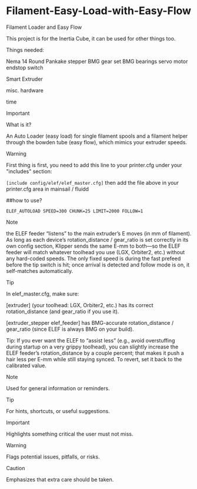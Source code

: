 # Filament-Easy-Load-with-Easy-Flow
Filament Loader and Easy Flow


This project is for the Inertia Cube, it can be used for other things too.

Things needed:

Nema 14 Round Pankake stepper
BMG gear set
BMG bearings
servo motor
endstop switch

Smart Extruder

misc. hardware

time


> [!important]
> What is it?
>
>An Auto Loader (easy load) for single filament spools and a filament helper through the bowden tube (easy flow), which mimics your extruder speeds.


> [!warning]
>First thing is first, you need to add this line to your printer.cfg under your "includes" section:
>
>```[include config/elef/elef_master.cfg]```
>then add the file above in your printer.cfg area in mainsail / fluidd


##how to use?

```ELEF_AUTOLOAD SPEED=300 CHUNK=25 LIMIT=2000 FOLLOW=1```

>[!note]
>
>the ELEF feeder “listens” to the main extruder’s E moves (in mm of filament). As long as each device’s rotation_distance / gear_ratio is set correctly in its own config section, Klipper sends the same E-mm to both—so the ELEF feeder will match whatever toolhead you use (LGX, Orbiter2, etc.) without any hard-coded speeds. The only fixed speed is during the fast prefeed before the tip switch is hit; once arrival is detected and follow mode is on, it self-matches automatically.

>[!tip]
>In elef_master.cfg, make sure:
>
>[extruder] (your toolhead: LGX, Orbiter2, etc.) has its correct rotation_distance (and gear_ratio if you use it).
>
>[extruder_stepper elef_feeder] has BMG-accurate rotation_distance / gear_ratio (since ELEF is always BMG on your build).
>
>Tip: If you ever want the ELEF to “assist less” (e.g., avoid overstuffing during startup on a very grippy toolhead), you can slightly increase the ELEF feeder’s rotation_distance by a couple percent; that makes it push a hair less per E-mm while still staying synced. To revert, set it back to the calibrated value.


> [!note]
> Used for general information or reminders.

> [!tip]
> For hints, shortcuts, or useful suggestions.

> [!important]
> Highlights something critical the user must not miss.

> [!warning]
> Flags potential issues, pitfalls, or risks.

> [!caution]
> Emphasizes that extra care should be taken.




